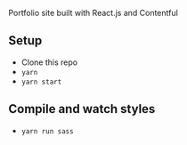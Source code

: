Portfolio site built with React.js and Contentful

## Setup

* Clone this repo
* `yarn`
* `yarn start`

## Compile and watch styles

* `yarn run sass`

